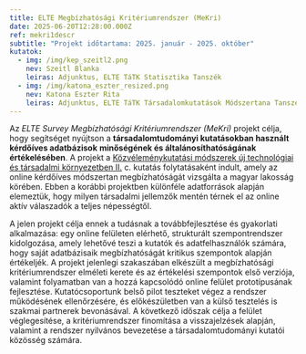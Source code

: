 ```yaml
---
title: ELTE Megbízhatósági Kritériumrendszer (MeKri)
date: 2025-06-20T12:28:00.000Z
ref: mekri1descr
subtitle: "Projekt időtartama: 2025. január - 2025. október"
kutatok:
  - img: /img/kep_szeitl2.png
    nev: Szeitl Blanka
    leiras: Adjunktus, ELTE TáTK Statisztika Tanszék
  - img: /img/katona_eszter_resized.png
    nev: Katona Eszter Rita
    leiras: Adjunktus, ELTE TáTK Társadalomkutatások Módszertana Tanszék
---
```

Az *ELTE Survey Megbízhatósági Kritériumrendszer (MeKri)* projekt célja, hogy segítséget nyújtson a **társadalomtudományi kutatásokban használt kérdőíves adatbázisok** **minőségének és általánosíthatóságának értékelésében**. A projekt a [Közvéleménykutatási módszerek új technológiai és társadalmi környezetben II.](https://surveymethodsroom.hu/hu/projektek/pr2022_tinlab2/) c. kutatás folytatásaként indult, amely az online kérdőíves módszertan megbízhatóságát vizsgálta a magyar lakosság körében. Ebben a korábbi projektben különféle adatforrások alapján elemeztük, hogy milyen társadalmi
jellemzők mentén térnek el az online aktív válaszadók a teljes népességtől. 

A jelen projekt célja ennek a tudásnak a továbbfejlesztése és gyakorlati alkalmazása: egy online felületen elérhető, strukturált szempontrendszer kidolgozása, amely lehetővé teszi a kutatók és adatfelhasználók számára, hogy saját adatbázisaik megbízhatóságát kritikus szempontok alapján értékeljék. A projekt jelenlegi szakaszában elkészült a megbízhatósági kritériumrendszer elméleti kerete és az értékelési szempontok első verziója, valamint folyamatban van a hozzá kapcsolódó online felület prototípusának fejlesztése. Kutatócsoportunk belső pilot teszteket végez a rendszer működésének ellenőrzésére, és előkészületben van a külső tesztelés is szakmai partnerek bevonásával. A következő időszak célja a felület véglegesítése, a kritériumrendszer finomítása a visszajelzések alapján, valamint a rendszer nyilvános bevezetése a társadalomtudományi kutatói közösség számára.
